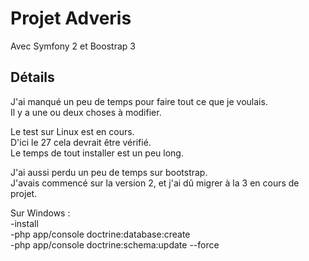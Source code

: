 Projet Adveris
========================

Avec Symfony 2 et Boostrap 3

Détails
--------------
J'ai manqué un peu de temps pour faire tout ce que je voulais.  
Il y a une ou deux choses à modifier.  

Le test sur Linux est en cours.  
D'ici le 27 cela devrait être vérifié.  
Le temps de tout installer est un peu long.  


J'ai aussi perdu un peu de temps sur bootstrap.   
J'avais commencé sur la version 2, et j'ai dû migrer à la 3 en cours de projet.  

Sur Windows :  
  -install  
  -php app/console doctrine:database:create  
  -php app/console doctrine:schema:update --force  
